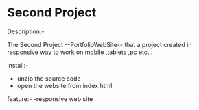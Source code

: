 # Second Project

Description:-

The Second Project --PortfolioWebSite--
that a project created in responsive way to work on mobile ,tablets ,pc etc...

install:-
- unzip the source code 
- open the website from index.html

feature:-
-responsive web site
